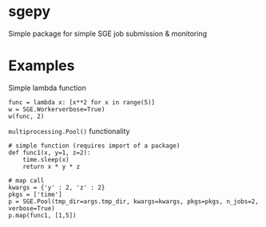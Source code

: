 sgepy
=====

Simple package for simple SGE job submission & monitoring

# Examples

Simple lambda function

```
func = lambda x: [x**2 for x in range(5)]
w = SGE.Workerverbose=True)
w(func, 2)
```

`multiprocessing.Pool()` functionality

```
# simple function (requires import of a package)
def func1(x, y=1, z=2):
    time.sleep(x)
    return x * y * z
    
# map call
kwargs = {'y' : 2, 'z' : 2}
pkgs = ['time']
p = SGE.Pool(tmp_dir=args.tmp_dir, kwargs=kwargs, pkgs=pkgs, n_jobs=2, verbose=True)
p.map(func1, [1,5])
```

